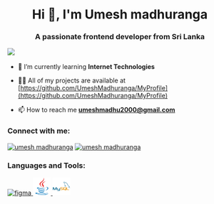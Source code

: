 <h1 align="center">Hi 👋, I'm Umesh madhuranga</h1>
<h3 align="center">A passionate frontend developer from Sri Lanka</h3>

<img src="https://img.freepik.com/free-vector/web-development-programmer-engineering-coding-website-augmented-reality-interface-screens-developer-project-engineer-programming-software-application-design-cartoon-illustration_107791-3863.jpg?w=996&t=st=1676388649~exp=1676389249~hmac=25444528ac06c51d1218ab9c975cd468ecadb6be384794d1c13a8b9ea88878a3">

- 🌱 I’m currently learning **Internet Technologies**

- 👨‍💻 All of my projects are available at [https://github.com/UmeshMadhuranga/MyProfile](https://github.com/UmeshMadhuranga/MyProfile)

- 📫 How to reach me **umeshmadhu2000@gmail.com**

<h3 align="left">Connect with me:</h3>
<p align="left">
<a href="https://linkedin.com/in/umesh madhuranga" target="blank"><img align="center" src="https://raw.githubusercontent.com/rahuldkjain/github-profile-readme-generator/master/src/images/icons/Social/linked-in-alt.svg" alt="umesh madhuranga" height="30" width="40" /></a>
<a href="https://fb.com/umesh madhuranga" target="blank"><img align="center" src="https://raw.githubusercontent.com/rahuldkjain/github-profile-readme-generator/master/src/images/icons/Social/facebook.svg" alt="umesh madhuranga" height="30" width="40" /></a>
</p>

<h3 align="left">Languages and Tools:</h3>
<p align="left"> <a href="https://www.figma.com/" target="_blank" rel="noreferrer"> <img src="https://www.vectorlogo.zone/logos/figma/figma-icon.svg" alt="figma" width="40" height="40"/> </a> <a href="https://www.java.com" target="_blank" rel="noreferrer"> <img src="https://raw.githubusercontent.com/devicons/devicon/master/icons/java/java-original.svg" alt="java" width="40" height="40"/> </a> <a href="https://www.mysql.com/" target="_blank" rel="noreferrer"> <img src="https://raw.githubusercontent.com/devicons/devicon/master/icons/mysql/mysql-original-wordmark.svg" alt="mysql" width="40" height="40"/> </a> </p>
